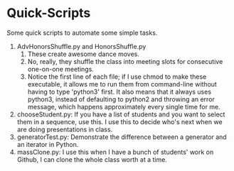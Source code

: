 # Quick-Scripts

Some quick scripts to automate some simple tasks.

1. AdvHonorsShuffle.py and HonorsShuffle.py
   1. These create awesome dance moves.
   1. No, really, they shuffle the class into meeting slots for consecutive one-on-one meetings.
   1. Notice the first line of each file; if I use chmod to make these executable, it allows me to run them from command-line without having to type 'python3' first.  It also means that it always uses python3, instead of defaulting to python2 and throwing an error message, which happens approximately every single time for me.
2. chooseStudent.py: If you have a list of students and you want to select them in a sequence, use this. I use this to decide who's next when we are doing presentations in class.
3. generatorTest.py: Demonstrate the difference between a generator and an iterator in Python.
4. massClone.py: I use this when I have a bunch of students' work on Github, I can clone the whole class worth at a time.
